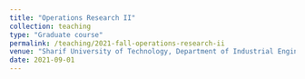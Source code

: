 ```yaml
---
title: "Operations Research II"
collection: teaching
type: "Graduate course"
permalink: /teaching/2021-fall-operations-research-ii
venue: "Sharif University of Technology, Department of Industrial Engineering"
date: 2021-09-01
---
```

